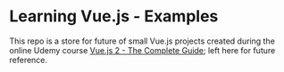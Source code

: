 # Learning Vue.js - Examples

This repo is a store for future of small Vue.js projects created during the online Udemy course [Vue.js 2 - The Complete Guide](https://www.udemy.com/vuejs-2-the-complete-guide/); left here for future reference.

